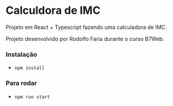 # Calculdora de IMC

Projeto em React + Typescript fazendo uma calculadora de IMC.

Projeto desenvolvido por Rodolfo Faria durante o curso B7Web.

### Instalação
- `npm install`

### Para rodar
- `npm run start`